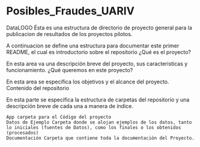 # Posibles_Fraudes_UARIV
DataLOGO
Ésta es una estructura de directorio de proyecto general para la publicacion de resultados de los proyectos pilotos.

A continuacion se define una estructura para documentar este primer README, el cual es introductorio sobre el repositorio
¿Qué es el proyecto?

En esta area va una descripción breve del proyecto, sus caracteristicas y funcionamiento.
¿Qué queremos en este proyecto?

En esta area se especifica los objetivos y el alcance del proyecto.
Contenido del repositorio

En esta parte se especifica la estructura de carpetas del repositorio y una descripción breve de cada una a manera de índice.

    App carpeta para el Código del proyecto
    Datos de Ejemplo Carpeta donde se alojan ejemplos de los datos, tanto lo iniciales (fuentes de Datos), como los finales o los obtenidos (procesados)
    Documentación Carpeta que contiene toda la documentación del Proyecto.
